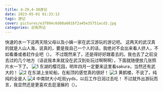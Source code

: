 ```yaml
---
title: 4-29,4-30游记
date: 2023-05-01 01:33:13
tags: 游记
cover: pictures/e37804c6d08a601bf2a45e35751acd3.jpg
categories: 日有所记
---
```

快速的水一下这两天陪父母以及小姨一家在武汉游玩的游记吧。
这两天的武汉真的就是人山人海，说真的，要是我自己一个人的话，我绝对不会出来看人挤人，不如看番或者赶作业吧（）。
不过既然来了，还是得好好跟着去的。我也去了之前没去过的几个地方（话说我本来就没在武汉到处玩过啊啊啊），下面就随便放几张照片水一下了。
![](4-29,4-30游记/001.jpg "1")
东湖的樱花园，明年四月一定要来这里看sakura，当然还有武大的！
![](4-29,4-30游记/002.jpg "2")
在东湖上坐轮船，在船顶的感觉真的很好！
![](4-29,4-30游记/003.jpg "3")
黄鹤楼，不说了，纯纯的全是人
![](4-29,4-30游记/004.jpg "4")
中南财大小吃街yyds，以后工作日润过去吃！
不过就外出游玩而言，我显然还是更喜欢去逛漫展的（）。
